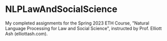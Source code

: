 # NLPLawAndSocialScience

My completed assignments for the Spring 2023 ETH Course, "Natural Language Processing for Law and Social Science", instructed by Prof. Elliott Ash (elliottash.com).
